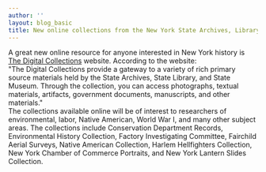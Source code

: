```yaml
---
author: ''
layout: blog_basic
title: New online collections from the New York State Archives, Library, and Museum
---
```

<div class="entry-body">
<p>A great new online resource for anyone interested in New York history is <a href="http://www.archives.nysed.gov/d/">The Digital Collections</a> website. According to the website:<br/>
"The Digital Collections provide a gateway to a variety of rich primary source materials held by the State Archives, State Library, and State Museum. Through the collection, you can access photographs, textual materials, artifacts, government documents, manuscripts, and other materials."<br/>
The collections available online will be of interest to researchers of environmental, labor, Native American, World War I, and many other subject areas. The collections include Conservation Department Records, Environmental History Collection, Factory Investigating Committee, Fairchild Aerial Surveys, Native American Collection, Harlem Hellfighters Collection, New York Chamber of Commerce Portraits, and New York Lantern Slides Collection.<br/>
</p>
</div>
